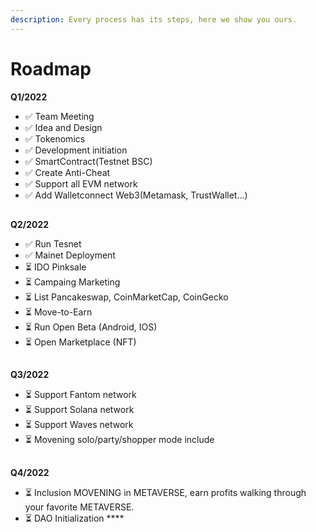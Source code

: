 ```yaml
---
description: Every process has its steps, here we show you ours.
---
```


# Roadmap

**Q1/2022**

* ✅ Team Meeting&#x20;
* ✅ Idea and Design&#x20;
* ✅ Tokenomics&#x20;
* ✅ Development initiation&#x20;
* ✅ SmartContract(Testnet BSC)&#x20;
* ✅ Create Anti-Cheat&#x20;
* ✅ Support all EVM network&#x20;
* ✅ Add Walletconnect  Web3(Metamask, TrustWallet…)&#x20;

##

**Q2/2022**

* ✅ Run Tesnet&#x20;
* ✅ Mainet Deployment
* ⏳ IDO Pinksale&#x20;
* ⏳ Campaing Marketing&#x20;
* ⏳ List Pancakeswap, CoinMarketCap, CoinGecko&#x20;
* ⏳ Move-to-Earn&#x20;
* ⏳ Run Open Beta (Android, IOS)&#x20;
* ⏳ Open Marketplace (NFT)&#x20;

##

**Q3/2022**

* ⏳ Support Fantom network&#x20;
* ⏳ Support Solana network&#x20;
* ⏳ Support Waves network&#x20;
* ⏳ Movening solo/party/shopper mode include&#x20;

##

**Q4/2022**

* ⏳ Inclusion MOVENING in METAVERSE, earn profits walking through your favorite METAVERSE.
* ⏳ DAO Initialization ****&#x20;
